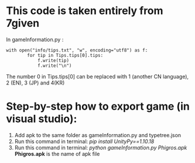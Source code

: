 # This code is taken entirely from 7given

In gameInformation.py :     
```
with open("info/tips.txt", "w", encoding="utf8") as f:
        for tip in Tips.tips[0].tips:
            f.write(tip)
            f.write("\n")
```
The number 0 in Tips.tips[0] can be replaced with 1 (another CN language), 2 (EN), 3 (JP) and 4(KR)

# Step-by-step how to export game (in visual studio): #
1. Add apk to the same folder as gameInformation.py and typetree.json
2. Run this command in terminal: *pip install UnityPy==1.10.18*
3. Run this command in terminal: *python gameInformation.py Phigros.apk*
   **Phigros.apk** is the name of apk file
